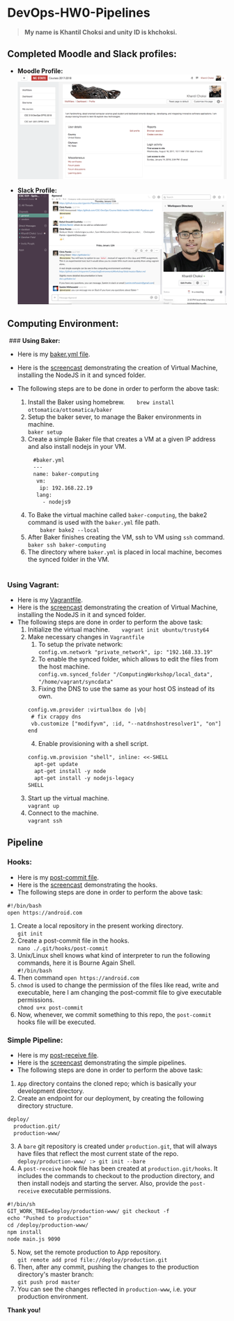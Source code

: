 # DevOps-HW0-Pipelines

> **My name is Khantil Choksi and unity ID is khchoksi.**  

## Completed Moodle and Slack profiles:
* **Moodle Profile:** ![img](/MoodleProfile.png)  

* **Slack Profile:** ![img](/SlackProfile.png)

## Computing Environment:
  ### **Using Baker:**    
   * Here is my [baker.yml file](/ComputingEnvironment/baker.yml).     
   * Here is the [screencast](https://youtu.be/g_Pa-OYKTzw) demonstrating the creation of Virtual Machine, installing the NodeJS in it and synced folder.  
   * The following steps are to be done in order to perform the above task:  
      1. Install the Baker using homebrew.
       `brew install ottomatica/ottomatica/baker` 
      2. Setup the baker sever, to manage the Baker environments in machine.  
       `baker setup`  
      3. Create a simple Baker file that creates a VM at a given IP address and also install nodejs in your VM.  
  
       ```
            #baker.yml
            ---
            name: baker-computing   
             vm:  
              ip: 192.168.22.19  
             lang:   
               - nodejs9  
       ```      
       4. To Bake the virtual machine called `baker-computing`, the bake2 command is used with the `baker.yml` file path.   
        `baker bake2 --local`   
       5. After Baker finishes creating the VM, ssh to VM using `ssh` command.    
        `baker ssh baker-computing`  
       6. The directory where `baker.yml` is placed in local machine, becomes the synced folder in the VM.   
      
      
### **Using Vagrant:**  
 * Here is my [Vagrantfile](/ComputingEnvironment/Vagrantfile).     
 * Here is the [screencast](https://youtu.be/EfQ_dzlBBmQ) demonstrating the creation of Virtual Machine, installing the NodeJS in it and synced folder.  
 * The following steps are done in order to perform the above task:  
     1. Initialize the virtual machine.
       `vagrant init ubuntu/trusty64` 
     2. Make necessary changes in `Vagrantfile` 
        1. To setup the private network:  
        `config.vm.network "private_network", ip: "192.168.33.19"`  
        2. To enable the synced folder, which allows to edit the files from the host machine.  
        `config.vm.synced_folder "/ComputingWorkshop/local_data", "/home/vagrant/syncdata"` 
        3. Fixing the DNS to use the same as your host OS instead of its own.    
        ```
        config.vm.provider :virtualbox do |vb|  
         # fix crappy dns 
         vb.customize ["modifyvm", :id, "--natdnshostresolver1", "on"]    
        end    
        ```  
        4. Enable provisioning with a shell script.  
        ```  
        config.vm.provision "shell", inline: <<-SHELL
          apt-get update
          apt-get install -y node
          apt-get install -y nodejs-legacy
        SHELL   
        ```   
     3. Start up the virtual machine.  
     `vagrant up`  
     4. Connect to the machine.  
     `vagrant ssh`  

## Pipeline  
 ### **Hooks:**   
  * Here is my [post-commit file](/Hooks/post-commit).     
  * Here is the [screencast](https://youtu.be/jqxHrFAYi4M) demonstrating the hooks.    
  * The following steps are done in order to perform the above task:  
```
#!/bin/bash
open https://android.com
```  

 1. Create a local repository in the present working directory.  
 `git init`  
 2. Create a post-commit file in the hooks.  
 `nano ./.git/hooks/post-commit`  
 3. Unix/Linux shell knows what kind of interpreter to run the following commands, here it is Bourne Again Shell.  
 `#!/bin/bash`  
 4. Then command `open https://android.com`    
 5. `chmod` is used to change the permission of the files like read, write and executable, here I am changing the post-commit file to give executable permissions.  
 `chmod u+x post-commit`     
 6. Now, whenever, we commit something to this repo, the `post-commit` hooks file will be executed.  

 ### **Simple Pipeline:**   
  * Here is my [post-receive file](/Pipeline/post-receive).  
  * Here is the [screencast](https://youtu.be/SrlqOcZf6qE) demonstrating the simple pipelines.    
  * The following steps are done in order to perform the above task: 
   1. `App` directory contains the cloned repo; which is basically your development directory. 
   2. Create an endpoint for our deployment, by creating the following directory structure.  
   ```
   deploy/
     production.git/  
     production-www/  
   ```  
   3. A `bare` git repository is created under `production.git`, that will always have files that reflect the most current state of the repo.  
   `deploy/production-www/ :> git init --bare`  
   4. A `post-receive` hook file has been created at `production.git/hooks`.  It includes the commands to checkout to the production directory, and then install nodejs and starting the server. Also, provide the `post-receive` executable permissions.
   ```
   #!/bin/sh
   GIT_WORK_TREE=deploy/production-www/ git checkout -f
   echo "Pushed to production"
   cd /deploy/production-www/
   npm install
   node main.js 9090  
   ```  
   5. Now, set the remote production to App repository.   
   `git remote add prod file://deploy/production.git`  
   6. Then, after any commit, pushing the changes to the production directory's master branch:   
   `git push prod master`  
   7. You can see the changes reflected in `production-www`, i.e. your production environment.  

**Thank you!**
